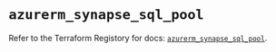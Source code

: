 # `azurerm_synapse_sql_pool`

Refer to the Terraform Registory for docs: [`azurerm_synapse_sql_pool`](https://registry.terraform.io/providers/hashicorp/azurerm/3.56.0/docs/resources/synapse_sql_pool).
